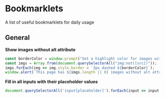 # Bookmarklets

A list of useful bookmarklets for daily usage

## General

**Show images without alt attribute**

```JavaScript
const borderColor = window.prompt("Set a highlight color for images without alt", "red");
const imgs = Array.from(document.querySelectorAll("img:not([src])"));
imgs.forEach(img => img.style.border = `3px dashed ${borderColor}`);
window.alert(`This page has ${imgs.length || 0} images without alt attribute`);
```

**Fill in all inputs with their placeholder values**

```JavaScript
document.querySelectorAll('input[placeholder]').forEach(input => input.value = input.placeholder);
```
